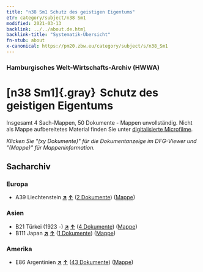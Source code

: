 ```yaml
---
title: "n38 Sm1 Schutz des geistigen Eigentums"
etr: category/subject/n38 Sm1
modified: 2021-03-13
backlink: ../../about.de.html
backlink-title: "Systematik-Übersicht"
fn-stub: about
x-canonical: https://pm20.zbw.eu/category/subject/s/n38_Sm1
---
```


### Hamburgisches Welt-Wirtschafts-Archiv (HWWA)
# [n38 Sm1]{.gray}&#8201; Schutz des geistigen Eigentums&#160; 




Insgesamt 4 Sach-Mappen, 50 Dokumente - Mappen unvollständig.
Nicht als Mappe aufbereitetes Material finden Sie unter [digitalisierte Microfilme](/film/h1_sh.de.html).

_Klicken Sie "(xy Dokumente)" für die Dokumentanzeige im DFG-Viewer und "(Mappe)" für Mappeninformation._

## Sacharchiv




### Europa

- A39 Liechtenstein [**&nearr;**](../../../geo/i/141016/about.de.html "Liechtenstein (alle Mappen)") [**&uarr;**](../../../geo/about.de.html#A39 "Ländersystematik") (<a href="https://pm20.zbw.eu/dfgview/sh/141016,145758" title="über: Liechtenstein : Schutz des geistigen Eigentums" target="_blank">2 Dokumente</a>) ([Mappe](../../../../folder/sh/1410xx/141016/1457xx/145758/about.de.html))

### Asien

- B21 Türkei (1923 -) [**&nearr;**](../../../geo/i/141111/about.de.html "Türkei (1923 -) (alle Mappen)") [**&uarr;**](../../../geo/about.de.html#B21 "Ländersystematik") (<a href="https://pm20.zbw.eu/dfgview/sh/141111,145758" title="über: Türkei (1923 -) : Schutz des geistigen Eigentums" target="_blank">4 Dokumente</a>) ([Mappe](../../../../folder/sh/1411xx/141111/1457xx/145758/about.de.html))
- B111 Japan [**&nearr;**](../../../geo/i/141272/about.de.html "Japan (alle Mappen)") [**&uarr;**](../../../geo/about.de.html#B111 "Ländersystematik") (<a href="https://pm20.zbw.eu/dfgview/sh/141272,145758" title="über: Japan : Schutz des geistigen Eigentums" target="_blank">1 Dokumente</a>) ([Mappe](../../../../folder/sh/1412xx/141272/1457xx/145758/about.de.html))

### Amerika

- E86 Argentinien [**&nearr;**](../../../geo/i/141692/about.de.html "Argentinien (alle Mappen)") [**&uarr;**](../../../geo/about.de.html#E86 "Ländersystematik") (<a href="https://pm20.zbw.eu/dfgview/sh/141692,145758" title="über: Argentinien : Schutz des geistigen Eigentums" target="_blank">43 Dokumente</a>) ([Mappe](../../../../folder/sh/1416xx/141692/1457xx/145758/about.de.html))


